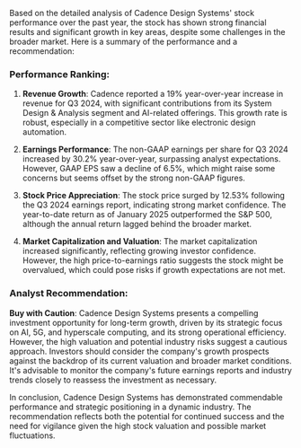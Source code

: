 Based on the detailed analysis of Cadence Design Systems' stock performance over the past year, the stock has shown strong financial results and significant growth in key areas, despite some challenges in the broader market. Here is a summary of the performance and a recommendation:

### Performance Ranking:
1. **Revenue Growth**: Cadence reported a 19% year-over-year increase in revenue for Q3 2024, with significant contributions from its System Design & Analysis segment and AI-related offerings. This growth rate is robust, especially in a competitive sector like electronic design automation.

2. **Earnings Performance**: The non-GAAP earnings per share for Q3 2024 increased by 30.2% year-over-year, surpassing analyst expectations. However, GAAP EPS saw a decline of 6.5%, which might raise some concerns but seems offset by the strong non-GAAP figures.

3. **Stock Price Appreciation**: The stock price surged by 12.53% following the Q3 2024 earnings report, indicating strong market confidence. The year-to-date return as of January 2025 outperformed the S&P 500, although the annual return lagged behind the broader market.

4. **Market Capitalization and Valuation**: The market capitalization increased significantly, reflecting growing investor confidence. However, the high price-to-earnings ratio suggests the stock might be overvalued, which could pose risks if growth expectations are not met.

### Analyst Recommendation:
**Buy with Caution**: Cadence Design Systems presents a compelling investment opportunity for long-term growth, driven by its strategic focus on AI, 5G, and hyperscale computing, and its strong operational efficiency. However, the high valuation and potential industry risks suggest a cautious approach. Investors should consider the company's growth prospects against the backdrop of its current valuation and broader market conditions. It's advisable to monitor the company's future earnings reports and industry trends closely to reassess the investment as necessary.

In conclusion, Cadence Design Systems has demonstrated commendable performance and strategic positioning in a dynamic industry. The recommendation reflects both the potential for continued success and the need for vigilance given the high stock valuation and possible market fluctuations.